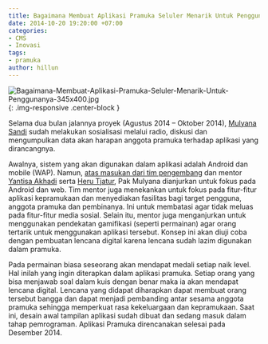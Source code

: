 ```yaml
---
title: Bagaimana Membuat Aplikasi Pramuka Seluler Menarik Untuk Penggunanya ?
date: 2014-10-20 19:20:00 +07:00
categories:
- CMS
- Inovasi
tags:
- pramuka
author: hillun
---
```


![Bagaimana-Membuat-Aplikasi-Pramuka-Seluler-Menarik-Untuk-Penggunanya-345x400.jpg](/uploads/Bagaimana-Membuat-Aplikasi-Pramuka-Seluler-Menarik-Untuk-Penggunanya-345x400.jpg){: .img-responsive .center-block }

Selama dua bulan jalannya proyek (Agustus 2014 – Oktober 2014), [Mulyana Sandi](http://ciptamedia.org/mulyana-sandi/) sudah melakukan sosialisasi melalui radio, diskusi dan mengumpulkan data akan harapan anggota pramuka terhadap aplikasi yang dirancangnya.

Awalnya, sistem yang akan digunakan dalam aplikasi adalah Android dan mobile (WAP). Namun, [atas masukan dari tim pengembang](http://ciptamedia.org/wiki/Sistem_Informasi_Integrasi_Kepramukaan_Berbasis_Mobile_dan_Android/Catatan_Tim_Penasihat) dan mentor [Yantisa Akhadi](http://ciptamedia.org/yantisa-akhadi/) serta [Heru Tjatur](http://ciptamedia.org/heru-tjatur/), Pak Mulyana dianjurkan untuk fokus pada Android dan web. Tim mentor juga menekankan untuk fokus pada fitur-fitur aplikasi kepramukaan dan menyediakan fasilitas bagi target pengguna, anggota pramuka dan pembinanya. Ini untuk membatasi agar tidak meluas pada fitur-fitur media sosial. Selain itu, mentor juga menganjurkan untuk menggunakan pendekatan gamifikasi (seperti permainan) agar orang tertarik untuk menggunakan aplikasi tersebut. Konsep ini akan diuji coba dengan pembuatan lencana digital karena lencana sudah lazim digunakan dalam pramuka.

Pada permainan biasa seseorang akan mendapat medali setiap naik level. Hal inilah yang ingin diterapkan dalam aplikasi pramuka. Setiap orang yang bisa menjawab soal dalam kuis dengan benar maka ia akan mendapat lencana digital. Lencana yang didapat diharapkan dapat membuat orang tersebut bangga dan dapat menjadi pembanding antar sesama anggota pramuka sehingga memperkuat rasa kekeluargaan dan kepramukaan. Saat ini, desain awal tampilan aplikasi sudah dibuat dan sedang masuk dalam tahap pemrograman. Aplikasi Pramuka direncanakan selesai pada Desember 2014.